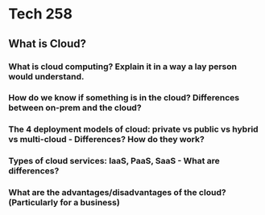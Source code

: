 # Tech 258

## What is Cloud?

### What is cloud computing? Explain it in a way a lay person would understand.

### How do we know if something is in the cloud? Differences between on-prem and the cloud?

### The 4 deployment models of cloud: private vs public vs hybrid vs multi-cloud - Differences? How do they work?

### Types of cloud services: IaaS, PaaS, SaaS - What are differences? 

### What are the advantages/disadvantages of the cloud? (Particularly for a business)